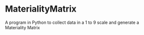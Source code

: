 # MaterialityMatrix
A program in Python to collect data in a 1 to 9 scale and generate a Materiality Matrix
